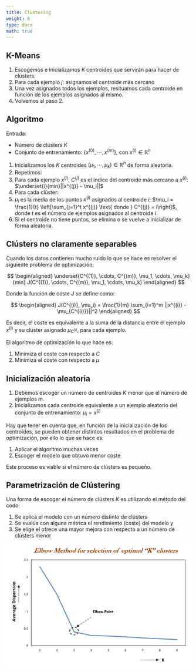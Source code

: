 ```yaml
---
title: Clustering
weight: 8
type: docs
math: true
---
```


## K-Means

1. Escogemos e inicializamos $K$ centroides que servirán para hacer de clústers.
2. Para cada ejemplo $j$: asignamos el centroide más cercano
3. Una vez asignados todos los ejemplos, resituamos cada centroide en función de los ejemplos asignados al mismo.
4. Volvemos al paso 2.

## Algoritmo

Entrada:

- Número de clústers $K$
- Conjunto de entrenamiento: $\{x^{(0)}, \cdots, x^{(m)}\}$, con $x^{(i)} \in \mathbb{R}^n$

1. Inicializamos los $K$ centroides $(\mu_1, \cdots, \mu_k) \in \mathbb{R}^n$ de forma aleatoria.
2. Repetimos:
3. Para cada ejemplo $x^{(j)}$, $C^{(j)}$ es el índice del centroide más cercano a $x^{(j)}$: $\underset{i}{min}||x^{(j)} - \mu_i||$
4. Para cada clúster:
5. $\mu_i$ es la media de los puntos $x^{(j)}$ asignados al centroide $i$: $\mu_i = \frac{1}{t} \left[\sum_{j=1}^t x^{(j)} \text{ donde } C^{(j)} = i\right]$, donde $t$ es el número de ejemplos asignados al centroide $i$.
6. Si el centroide no tiene puntos, se elimina o se vuelve a inicializar de forma aleatoria.

## Clústers no claramente separables

Cuando los datos contienen mucho ruido lo que se hace es resolver el siguiente problema de optimización:

$$
\begin{aligned}
\underset{C^{(1)}, \cdots, C^{(m)}, \mu_1, \cdots, \mu_k}{min} J(C^{(1)}, \cdots, C^{(m)}, \mu_1, \cdots, \mu_k)
\end{aligned}
$$

Donde la función de coste $J$ se define como:

$$
\begin{aligned}
J(C^{(i)}, \mu_i) = \frac{1}{m} \sum_{i=1}^m ||x^{(i)} - \mu_{C^{(i)}}||^2
\end{aligned}
$$

Es decir, el coste es equivalente a la suma de la distancia entre el ejemplo $x^{(i)}$ y su clúster asignado $\mu_{C^{(i)}}$, para cada ejemplo.

El algoritmo de optimización lo que hace es:

1. Minimiza el coste con respecto a $C$
2. Minimiza el coste con respecto a $\mu$

## Inicialización aleatoria

1. Debemos escoger un número de centroides $K$ menor que el número de ejemplos $m$.
2. Inicializamos cada centroide equivalente a un ejemplo aleatorio del conjunto de entrenamiento: $\mu_i = x^{(j)}$

Hay que tener en cuenta que, en función de la inicialización de los centroides, se pueden obtener distintos resultados en el problema de optimización, por ello lo que se hace es:

1. Aplicar el algoritmo muchas veces
2. Escoger el modelo que obtuvo menor coste

Este proceso es viable si el número de clústers es pequeño.

## Parametrización de Clústering

Una forma de escoger el número de clústers $K$ es utilizando el método del codo:

1. Se aplica el modelo con un número distinto de clústers
2. Se evalúa con alguna métrica el rendimiento (coste) del modelo y
3. Se elige el ofrece una mayor mejora con respecto a un número de clústers menor

![Método del codo](assets/elbow_method.png)
